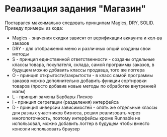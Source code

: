 # Реализация задания "Магазин"

Постарался максимально следовать принципам Magics, DRY, SOLID. Приведу примеры из кода:
* Magics - значения скидки зависят от верификации аккаунта и кол-ва заказов
* DRY - для отображения меню и различных опций созданы свои методы
* S - принцип единственной ответственности - созданы отдельные классы товара, покупателя,
склада, самой программы заказов, в будущем можно добавить классы продавца, того же логгера
* O - принцип открытости/закрытости - в класс самой программы заказов можно
дополнительно добавить функции сортировки товаров (просто добавив новые методы по обработке внутренней мапы)
* L - принцип замены Барбары Лисков
* I - принцип сегрегации (разделения) интерфейса
* D - принцип инверсии зависимостей - опять же отдельные классы для разных участников бизнеса,
решил реализовать через многопоточность, поэтому интерфейсы кроме Runnable не использовал, можно добавить логгер в будущем чтобы вместо консоли использовать браузер
